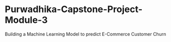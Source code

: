 # Purwadhika-Capstone-Project-Module-3
Building a Machine Learning Model to predict E-Commerce Customer Churn
